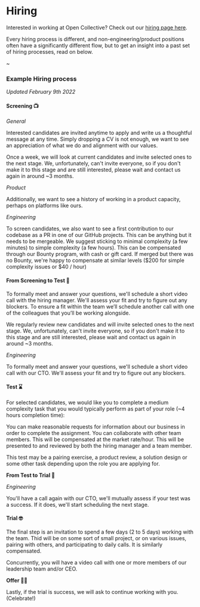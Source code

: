 # Hiring

Interested in working at Open Collective? Check out our [hiring page here](http://opencollective.com/hiring).&#x20;

Every hiring process is different, and non-engineering/product positions often have a significantly different flow, but to get an insight into a past set of hiring processes, read on below.

\~

### **Example Hiring process**&#x20;

_Updated February 9th 2022_

#### **Screening 📺**&#x20;

_General_

Interested candidates are invited anytime to apply and write us a thoughtful message at any time. Simply dropping a CV is not enough, we want to see an appreciation of what we do and alignment with our values.

Once a week, we will look at current candidates and invite selected ones to the next stage. We, unfortunately, can't invite everyone, so if you don't make it to this stage and are still interested, please wait and contact us again in around \~3 months.&#x20;

_Product_

Additionally, we want to see a history of working in a product capacity, perhaps on platforms like ours.

_Engineering_

To screen candidates, we also want to see a first contribution to our codebase as a PR in one of our GitHub projects. This can be anything but it needs to be mergeable. We suggest sticking to minimal complexity (a few minutes) to simple complexity (a few hours). This can be compensated through our Bounty program, with cash or gift card. If merged but there was no Bounty, we're happy to compensate at similar levels ($200 for simple complexity issues or $40 / hour)

#### **From Screening to Test 👏**&#x20;

To formally meet and answer your questions, we'll schedule a short video call with the hiring manager. We'll assess your fit and try to figure out any blockers. To ensure a fit within the team we’ll schedule another call with one of the colleagues that you’ll be working alongside.

We regularly review new candidates and will invite selected ones to the next stage. We, unfortunately, can't invite everyone, so if you don't make it to this stage and are still interested, please wait and contact us again in around \~3 months.

_Engineering_

To formally meet and answer your questions, we'll schedule a short video call with our CTO. We'll assess your fit and try to figure out any blockers.

#### **Test ⌛**&#x20;

For selected candidates, we would like you to complete a medium complexity task that you would typically perform as part of your role (\~4 hours completion time):

You can make reasonable requests for information about our business in order to complete the assignment. You can collaborate with other team members. This will be compensated at the market rate/hour. This will be presented to and reviewed by both the hiring manager and a team member.

This test may be a pairing exercise, a product review, a solution design or some other task depending upon the role you are applying for.&#x20;

**From Test to Trial 🤔**

_Engineering_

You'll have a call again with our CTO, we'll mutually assess if your test was a success. If it does, we'll start scheduling the next stage.

#### **Trial 🤓**

The final step is an invitation to spend a few days (2 to 5 days) working with the team. Thid will be on some sort of small project, or on various issues, pairing with others, and participating to daily calls. It is similarly compensated.

Concurrently, you will have a video call with one or more members of our leadership team and/or CEO.

**Offer 🙌🎊**

Lastly, if the trial is success, we will ask to continue working with you. (Celebrate!)
